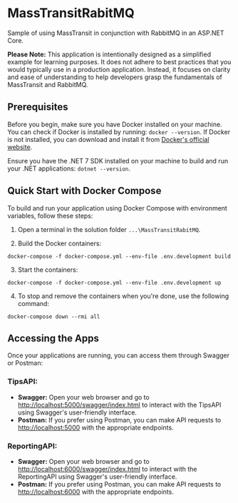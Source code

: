 # MassTransitRabitMQ
Sample of using MassTransit in conjunction with RabbitMQ in an ASP.NET Core.

**Please Note:** This application is intentionally designed as a simplified example for learning purposes. 
It does not adhere to best practices that you would typically use in a production application. 
Instead, it focuses on clarity and ease of understanding to help developers grasp the fundamentals of MassTransit and RabbitMQ.

## Prerequisites
Before you begin, make sure you have Docker installed on your machine. You can check if Docker is installed by running: `docker --version`. 
If Docker is not installed, you can download and install it from [Docker's official website](https://www.docker.com/get-started).

Ensure you have the .NET 7 SDK installed on your machine to build and run your .NET applications: `dotnet --version`.

## Quick Start with Docker Compose
To build and run your application using Docker Compose with environment variables, follow these steps:

1. Open a terminal in the solution folder `...\MassTransitRabitMQ`.

2. Build the Docker containers: 
```
docker-compose -f docker-compose.yml --env-file .env.development build
```

3. Start the containers:
```
docker-compose -f docker-compose.yml --env-file .env.development up
```

4. To stop and remove the containers when you're done, use the following command:
```
docker-compose down --rmi all
```

## Accessing the Apps
Once your applications are running, you can access them through Swagger or Postman:

### TipsAPI:
- **Swagger:** Open your web browser and go to [http://localhost:5000/swagger/index.html](http://localhost:5000/swagger/index.html) to interact with the TipsAPI using Swagger's user-friendly interface.
- **Postman:** If you prefer using Postman, you can make API requests to [http://localhost:5000](http://localhost:5000) with the appropriate endpoints.

### ReportingAPI:
- **Swagger:** Open your web browser and go to [http://localhost:6000/swagger/index.html](http://localhost:6000/swagger/index.html) to interact with the ReportingAPI using Swagger's user-friendly interface.
- **Postman:** If you prefer using Postman, you can make API requests to [http://localhost:6000](http://localhost:6000) with the appropriate endpoints.
